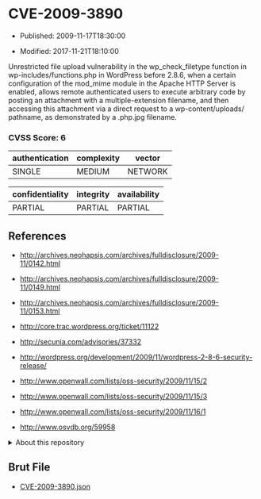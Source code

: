 # CVE-2009-3890

- Published: 2009-11-17T18:30:00

- Modified: 2017-11-21T18:10:00

Unrestricted file upload vulnerability in the wp_check_filetype function in wp-includes/functions.php in WordPress before 2.8.6, when a certain configuration of the mod_mime module in the Apache HTTP Server is enabled, allows remote authenticated users to execute arbitrary code by posting an attachment with a multiple-extension filename, and then accessing this attachment via a direct request to a wp-content/uploads/ pathname, as demonstrated by a .php.jpg filename.

### CVSS Score: **6**

| authentication | complexity | vector |
| --- | --- | --- |
| SINGLE | MEDIUM | NETWORK |

| confidentiality | integrity | availability |
| --- | --- | --- |
| PARTIAL | PARTIAL | PARTIAL |

## References

* http://archives.neohapsis.com/archives/fulldisclosure/2009-11/0142.html

* http://archives.neohapsis.com/archives/fulldisclosure/2009-11/0149.html

* http://archives.neohapsis.com/archives/fulldisclosure/2009-11/0153.html

* http://core.trac.wordpress.org/ticket/11122

* http://secunia.com/advisories/37332

* http://wordpress.org/development/2009/11/wordpress-2-8-6-security-release/

* http://www.openwall.com/lists/oss-security/2009/11/15/2

* http://www.openwall.com/lists/oss-security/2009/11/15/3

* http://www.openwall.com/lists/oss-security/2009/11/16/1

* http://www.osvdb.org/59958

<details>
<summary>About this repository</summary> 

  This repository is part of the project [Live Hack CVE](https://github.com/Live-Hack-CVE). Main website can be found [www.live-hack.org](https://www.live-hack.org) 
  
  Made by [Sn0wAlice](https://github.com/Sn0wAlice) for the people that care about security and need to have a feed of the latest CVEs. Hope you enjoy it, don't forget to star the repo and follow me on [Twitter](https://twitter.com/Sn0wAlice) and [Github](https://github.com/Sn0wAlice). And that is my [personnal website](https://www.alice-snow.me/)

  - [Home Page](https://github.com/Live-Hack-CVE)
  - [Framework](https://github.com/Live-Hack-CVE/cve-framework)
  - [CVE database](https://github.com/Live-Hack-CVE/full_database)
  - [Changelog](https://github.com/Live-Hack-CVE/Changelog)
</details>

## Brut File

* [CVE-2009-3890.json](https://raw.githubusercontent.com/Live-Hack-CVE/full_database/main/cves/2009/CVE-2009-3890.json)

